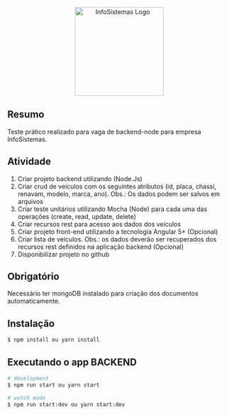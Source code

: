 <p align="center">
  <a href="https://www.infosistemas.com.br/" target="blank"><img src="https://www.infosistemas.com.br/wp-content/themes/infosistemas/assets/images/logo.png" width="200" alt="InfoSistemas Logo" /></a>
</p>

## Resumo
Teste prático realizado para vaga de backend-node para empresa InfoSistemas.


## Atividade

1. Criar projeto backend utilizando (Node.Js)
2. Criar crud de veículos com os seguintes atributos (id, placa, chassi, renavam, modelo, marca, ano). Obs.: Os dados podem ser salvos em arquivos
3. Criar teste unitários utilizando Mocha (Node) para cada uma das operações (create, read, update, delete)
4. Criar recursos rest para acesso aos dados dos veículos
5. Criar projeto front-end utilizando a tecnologia Angular 5+ (Opcional)
6. Criar lista de veiculos. Obs.: os dados deverão ser recuperados dos recursos rest definidos na aplicação backend (Opcional)
7. Disponibilizar projeto no github

## Obrigatório
Necessário ter mongoDB instalado para criação dos documentos automaticamente.

## Instalação

```bash
$ npm install ou yarn install
```

## Executando o app BACKEND

```bash
# development
$ npm run start ou yarn start

# watch mode
$ npm run start:dev ou yarn start:dev
```